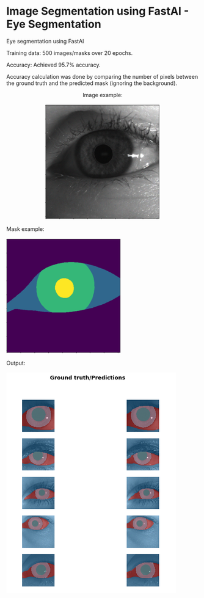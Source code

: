 # Image Segmentation using FastAI - Eye Segmentation
Eye segmentation using FastAI

Training data: 500 images/masks over 20 epochs.

Accuracy: Achieved 95.7% accuracy.

Accuracy calculation was done by comparing the number of pixels between the ground truth and the predicted mask (ignoring the background).

<p align="center">
Image example:
<br><br>
<img src="images/eye.png" height="300" width="300">

Mask example:
<br><br>
<img src="images/mask.png" height="300" width="300">

Output:
<br><br>
![Output](images/output.PNG "Output")
</p>
